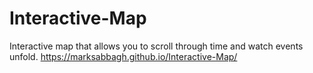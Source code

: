 # Interactive-Map
Interactive map that allows you to scroll through time and watch events unfold.
https://marksabbagh.github.io/Interactive-Map/
